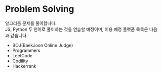 # Problem Solving

알고리즘 문제를 풀이합니다.  
JS, Python 두 언어로 풀이하는 것을 연습할 예정이며, 이용 예정 플랫폼 목록은 다음과 같습니다.

- BOJ(BaekJoon Online Judge)
- Programmers
- LeetCode
- Codility
- Hackerrank
